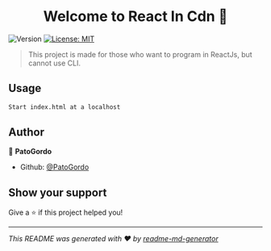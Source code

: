 <h1 align="center">Welcome to React In Cdn 👋</h1>
<p>
  <img alt="Version" src="https://img.shields.io/badge/version-1.2-blue.svg?cacheSeconds=2592000" />
  <a href="#" target="_blank">
    <img alt="License: MIT" src="https://img.shields.io/badge/License-MIT-yellow.svg" />
  </a>
</p>

> This project is made for those who want to program in ReactJs, but cannot use CLI.

## Usage

```sh
Start index.html at a localhost
```

## Author

👤 **PatoGordo**

* Github: [@PatoGordo](https://github.com/PatoGordo)

## Show your support

Give a ⭐️ if this project helped you!

***
_This README was generated with ❤️ by [readme-md-generator](https://github.com/kefranabg/readme-md-generator)_
